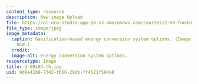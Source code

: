```yaml
---
content_type: resource
description: New image Upload
file: https://ol-ocw-studio-app-qa.s3.amazonaws.com/courses/2-60-fundamentals-of-advanced-energy-conversion-spring-2004/9d8e41b87342fb5629dbff4521f594a8_2-60s04-th.jpg
file_type: image/jpeg
image_metadata:
  caption: Gasification-based energy conversion system options. (Image courtesy of
    OCW.)
  credit: ''
  image-alt: Energy conversion system options.
resourcetype: Image
title: 2-60s04-th.jpg
uid: 9d8e41b8-7342-fb56-29db-ff4521f594a8
---
```

